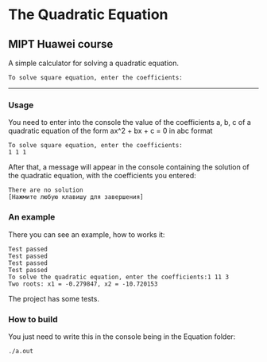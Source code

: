 The Quadratic Equation
====
MIPT Huawei course
---
A simple calculator for solving a quadratic equation.
~~~
To solve square equation, enter the coefficients:
~~~
---
### Usage
You need to enter into the console the value of the coefficients a, b, c of a quadratic equation of the form ax^2 + bx + c = 0 in abc format
~~~
To solve square equation, enter the coefficients:
1 1 1
~~~
After that, a message will appear in the console containing the solution of the quadratic equation, with the coefficients you entered:
~~~
There are no solution
[Нажмите любую клавишу для завершения]
~~~
### An example
There you can see an example, how to works it:
~~~
Test passed
Test passed
Test passed
Test passed
To solve the quadratic equation, enter the coefficients:1 11 3
Two roots: x1 = -0.279847, x2 = -10.720153
~~~
The project has some tests.
### How to build
You just need to write this in the console being in the Equation folder:
~~~
./a.out
~~~